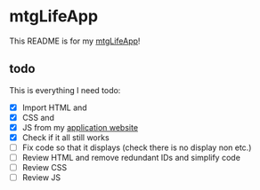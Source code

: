 # mtgLifeApp

This README is for my [mtgLifeApp](https://lopezelpesado.github.io/mtgLifeApp/)!

## todo

This is everything I need todo:

- [x] Import HTML and
- [x] CSS and
- [x] JS from my [application website](https://github.com/lopezelpesado/application-website)
- [x] Check if it all still works
- [ ] Fix code so that it displays (check there is no display non etc.)
- [ ] Review HTML and remove redundant IDs and simplify code
- [ ] Review CSS
- [ ] Review JS
